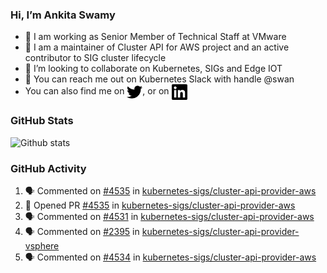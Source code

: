 ### Hi, I’m Ankita Swamy

- 💼 I am working as Senior Member of Technical Staff at VMware
- 👀 I am a maintainer of Cluster API for AWS project and an active contributor to SIG cluster lifecycle
- 💞️ I’m looking to collaborate on Kubernetes, SIGs and Edge IOT
- 💬 You can reach me out on Kubernetes Slack with handle @swan
- You can also find me on <a href="https://twitter.com/SwamyAnkita" target="blank"><img align="center" src="https://raw.githubusercontent.com/Ankitasw/Ankitasw/master/svg/twitter.svg" alt="Ankitasw" height="25" width="25" color="#1DA1f2" /></a>, or on <a href="https://www.linkedin.com/in/Ankitaswamy/" target="blank"><img align="center" src="https://raw.githubusercontent.com/Ankitasw/Ankitasw/master/svg/linkedin.svg" alt="Ankitasw" height="25" width="25" /></a>

### GitHub Stats
![Github stats](https://github-readme-stats.vercel.app/api?username=Ankitasw&count_private=true&show_icons=true&theme=tokyonight)

### GitHub Activity 
<!--START_SECTION:activity-->
1. 🗣 Commented on [#4535](https://github.com/kubernetes-sigs/cluster-api-provider-aws/pull/4535#issuecomment-1744202673) in [kubernetes-sigs/cluster-api-provider-aws](https://github.com/kubernetes-sigs/cluster-api-provider-aws)
2. 💪 Opened PR [#4535](https://github.com/kubernetes-sigs/cluster-api-provider-aws/pull/4535) in [kubernetes-sigs/cluster-api-provider-aws](https://github.com/kubernetes-sigs/cluster-api-provider-aws)
3. 🗣 Commented on [#4531](https://github.com/kubernetes-sigs/cluster-api-provider-aws/pull/4531#issuecomment-1744167345) in [kubernetes-sigs/cluster-api-provider-aws](https://github.com/kubernetes-sigs/cluster-api-provider-aws)
4. 🗣 Commented on [#2395](https://github.com/kubernetes-sigs/cluster-api-provider-vsphere/pull/2395#issuecomment-1743129717) in [kubernetes-sigs/cluster-api-provider-vsphere](https://github.com/kubernetes-sigs/cluster-api-provider-vsphere)
5. 🗣 Commented on [#4534](https://github.com/kubernetes-sigs/cluster-api-provider-aws/pull/4534#issuecomment-1743123534) in [kubernetes-sigs/cluster-api-provider-aws](https://github.com/kubernetes-sigs/cluster-api-provider-aws)
<!--END_SECTION:activity-->
